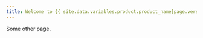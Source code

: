 ```yaml
---
title: Welcome to {{ site.data.variables.product.product_name[page.version] }}
---
```


Some other page.

